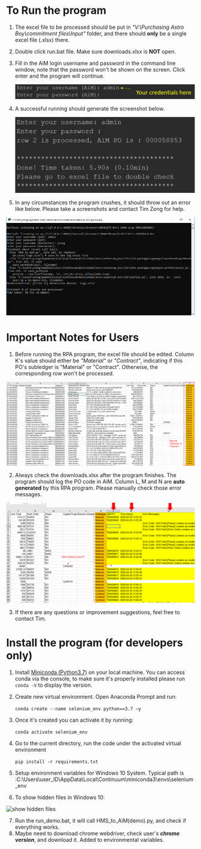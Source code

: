 # To Run the program

1. The excel file to be processed should be put in *"V:\Purchasing Astro Boy\commitment files\Input"* folder, and there should **only** be a single excel file (.xlsx) there.

2. Double click run.bat file. Make sure downloads.xlsx is **NOT** open.

3. Fill in the AiM login username and password in the command line window, note that the password won't be shown on the screen. Click enter and the program will continue.

   ![CMD login screenshots](images/screenshots1.PNG)

4. A successful running should generate the screenshot below. 

   ![success run](images/success_run.png)

5. In any circumstances the program crushes, it should throw out an error like below. Please take a screenshots and contact Tim Zong for help.

![errors](images/error_example.png)

# Important Notes for Users

1. Before running the RPA program, the excel file should be edited. Column K's value should either be *"Material"* or *"Contract"*, indicating if this PO's subledger is "Material" or "Contract". Otherwise, the corresponding row won't be processed.

![excel edit](images/excel_edit.png)

2. Always check the downloads.xlsx after the program finishes. The program should log the PO code in AiM. Column L, M and N are **auto generated** by this RPA program. Please manually check those error messages.

![excel output](images/excel_output.png)

3. If there are any questions or improvement suggestions, feel free to contact Tim.



# Install the program (for developers only)

1. Install [Miniconda (Python3.7)](https://docs.conda.io/en/latest/miniconda.html)  on your local machine. You can access conda via the console, to make sure it's properly installed please run `conda -V` to display the version.

2. Create new virtual environment. Open Anaconda Prompt and run:

   ```conda create --name selenium_env python==3.7 –y```

3. Once it's created you can activate it by running: 

   ```conda activate selenium_env```

4. Go to the current directory, run the code under the activated virtual environment

   ```pip install -r requirements.txt``` 

5. Setup environment variables for Windows 10 System. Typical path is :C:\Users\user_ID\AppData\Local\Continuum\miniconda3\envs\selenium_env

6. To show hidden files in Windows 10:

![show hidden files](images/screenshots2.PNG)

7. Run the run_demo.bat, it will call HMS_to_AiM(demo).py, and check if everything works.
8. Maybe need to download chrome webdriver, check user's ***chrome version***, and download it. Added to environmental variables.
